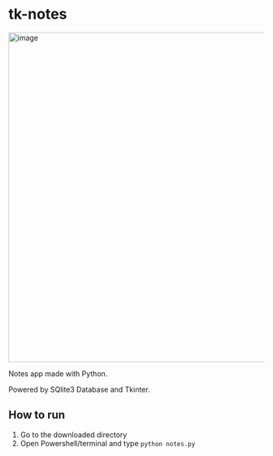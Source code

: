 # tk-notes

<img width="709" height="648" alt="image" src="https://github.com/user-attachments/assets/024121db-ee52-4fe2-bb02-abe6b497f6a6" />


Notes app made with Python.

Powered by SQlite3 Database and Tkinter.

## How to run
1. Go to the downloaded directory
2. Open Powershell/terminal and type `python notes.py`
